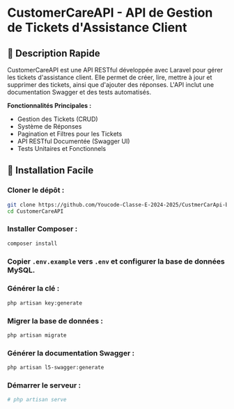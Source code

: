 # CustomerCareAPI - API de Gestion de Tickets d'Assistance Client
## 📝 Description Rapide

CustomerCareAPI est une API RESTful développée avec Laravel pour gérer les tickets d'assistance client. Elle permet de créer, lire, mettre à jour et supprimer des tickets, ainsi que d'ajouter des réponses. L'API inclut une documentation Swagger et des tests automatisés.

**Fonctionnalités Principales :**

* Gestion des Tickets (CRUD)
* Système de Réponses
* Pagination et Filtres pour les Tickets
* API RESTful Documentée (Swagger UI)
* Tests Unitaires et Fonctionnels

## 🚀 Installation Facile

### Cloner le dépôt :
```bash
git clone https://github.com/Youcode-Classe-E-2024-2025/CustmerCarApi-belal-allala.git
cd CustomerCareAPI
```

### Installer Composer :
```bash
composer install
```

### Copier `.env.example` vers `.env` et configurer la base de données MySQL.

### Générer la clé :
```bash
php artisan key:generate
```

### Migrer la base de données :
```bash
php artisan migrate
```

### Générer la documentation Swagger :
```bash
php artisan l5-swagger:generate
```

### Démarrer le serveur :
```bash
# php artisan serve
```

